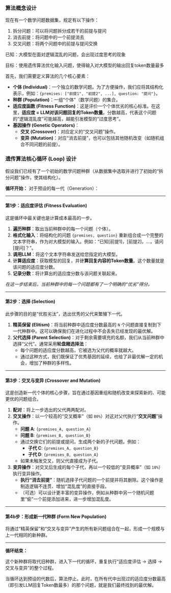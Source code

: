 ### **算法概念设计**

现在有一个数学问题数据集，规定有以下操作：

1. 拆分问题：可以将问题拆分成若干的前提与提问
2. 消去前提：将问题中的一个前提消去
3. 交叉问题：将两个问题中的前提与提问交换

已知：大模型在面对逻辑混乱的问题，会出现过度思考的现象

目标：使用遗传算法优化输入问题，使得输入对大模型的输出回复token数量最多

首先，我们需要定义算法的几个核心要素：

- **个体 (Individual)**：一个独立的数学问题。为了方便操作，我们应将其结构化表示，例如：`{premises: ["前提1", "前提2", ...], question: "提问"}`。
- **种群 (Population)**：一组“个体”（数学问题）的集合。
- **适应度函数 (Fitness Function)**：这是评价一个个体优劣的核心标准。在这里，**适应度 = LLM对该问题回复的Token数量**。分数越高，代表这个问题的“逻辑混乱度”可能越高，越能引发模型的“过度思考”。
- **基因操作 (Genetic Operators)**：
  - **交叉 (Crossover)**：对应定义的“交叉问题”操作。
  - **变异 (Mutation)**：对应“消去前提”，也可以包括其他随机改变（如随机组合不同问题的前提）。

### **遗传算法核心循环 (Loop) 设计**

假设我们已经有了一个初始的数学问题种群（从数据集中选取并进行了初始的“拆分问题”操作，使其结构化）。

**循环开始：** 对于预设的每一代（Generation）：

------



#### **第1步：适应度评估 (Fitness Evaluation)**

这是循环中最关键也是计算成本最高的一步。

1. **遍历种群**：取出当前种群中的每一个问题（个体）。
2. **格式化输入**：将结构化的问题 `{premises, question}` 重新组合成一个完整的文本字符串，作为对大模型的输入。例如：“已知[前提1]，[前提2]，...，请问[提问]？”。
3. **调用LLM**：将这个文本字符串发送给您指定的大模型。
4. **计算适应度**：获取模型的回复，并**计算回复内容的Token数量**。这个数量就是该问题的适应度分数。
5. **记录分数**：将计算出的适应度分数与该问题关联起来。

*在这一步结束后，当前种群中的每一个问题都有了一个明确的“优劣”得分。*

------



#### **第2步：选择 (Selection)**



此步骤的目的是“优胜劣汰”，选出优秀的父代来繁殖下一代。

1. **精英保留 (Elitism)**：将当前种群中适应度分数最高的 `N` 个问题直接复制到下一代种群中。这可以确保我们在进化过程中不会丢失已经发现的最优解。
2. **父代选择 (Parent Selection)**：对于剩余需要填充的名额，我们从当前种群中选择“父代”。通常采用**轮盘赌选择法**：
   - 每个问题的适应度分数越高，它被选为父代的概率就越大。
   - 通过这种方式，我们既保证了优秀基因的延续，也给了非最优解一定的机会，增加了种群的多样性。

------



#### **第3步：交叉与变异 (Crossover and Mutation)**



这是创造新一代个体的核心步骤，旨在通过基因重组和随机改变来探索新的、可能更优的问题组合。

1. **配对**：将上一步选出的父代两两配对。
2. **交叉操作**：以一个较高的“交叉概率”（如 `80%`）对这对父代执行“**交叉问题**”操作。
   - **问题 A**: `{premises_A, question_A}`
   - **问题 B**: `{premises_B, question_B}`
   - 通过交换它们的前提或提问，生成两个新的子代问题。例如：
     - **子代 C**: `{premises_A, question_B}`
     - **子代 D**: `{premises_B, question_A}`
   - 如果未触发交叉，则父代直接成为子代。
3. **变异操作**：对交叉后生成的每个子代，再以一个较低的“变异概率”（如 `10%`）执行变异操作。
   - **执行“消去前提”**：随机选择子代问题的一个前提并将其删除。这个操作是制造逻辑不连贯、增加“混乱度”的直接手段。
   - （可选）可以设计更丰富的变异操作，例如从种群中另一个随机问题里“偷”一个前提添加进来，进一步增加混乱度。

------



#### **第4b步：形成新一代种群 (Form New Population)**



将通过“精英保留”和“交叉与变异”产生的所有新问题组合在一起，形成一个规模与上一代相同的新种群。

------

**循环结束：**

这个新种群将取代旧种群，进入下一代的循环，重复执行“适应度评估 → 选择 → 交叉与变异”的整个过程。

当循环达到预设的代数后，算法停止。此时，在所有代中出现过的适应度分数最高（即引发LLM回复Token数最多）的那个问题，就是我们最终找到的最优解。
